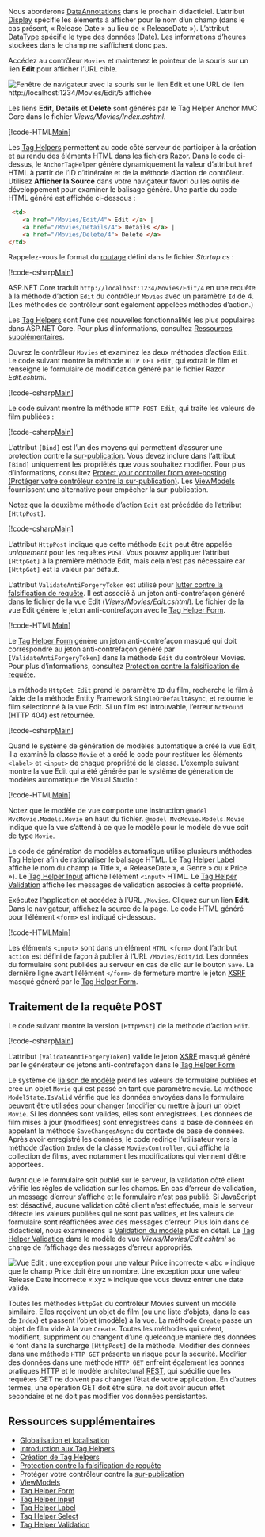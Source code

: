 
Nous aborderons [DataAnnotations](https://docs.microsoft.com/aspnet/mvc/overview/older-versions/mvc-music-store/mvc-music-store-part-6) dans le prochain didacticiel. L’attribut [Display](https://docs.microsoft.com/aspnet/core/api/microsoft.aspnetcore.mvc.modelbinding.metadata.displaymetadata) spécifie les éléments à afficher pour le nom d’un champ (dans le cas présent, « Release Date » au lieu de « ReleaseDate »). L’attribut [DataType](https://docs.microsoft.com/aspnet/core/api/microsoft.aspnetcore.mvc.dataannotations.internal.datatypeattributeadapter) spécifie le type des données (Date). Les informations d’heures stockées dans le champ ne s’affichent donc pas.

Accédez au contrôleur `Movies` et maintenez le pointeur de la souris sur un lien **Edit** pour afficher l’URL cible.

![Fenêtre de navigateur avec la souris sur le lien Edit et une URL de lien http://localhost:1234/Movies/Edit/5 affichée](../../tutorials/first-mvc-app/controller-methods-views/_static/edit7.png)

Les liens **Edit**, **Details** et **Delete** sont générés par le Tag Helper Anchor MVC Core dans le fichier *Views/Movies/Index.cshtml*.

[!code-HTML[Main](../../tutorials/first-mvc-app/start-mvc/sample/MvcMovie/Views/Movies/IndexOriginal.cshtml?highlight=1-3&range=46-50)]

Les [Tag Helpers](xref:mvc/views/tag-helpers/intro) permettent au code côté serveur de participer à la création et au rendu des éléments HTML dans les fichiers Razor. Dans le code ci-dessus, le `AnchorTagHelper` génère dynamiquement la valeur d’attribut `href` HTML à partir de l’ID d’itinéraire et de la méthode d’action de contrôleur. Utilisez **Afficher la Source** dans votre navigateur favori ou les outils de développement pour examiner le balisage généré. Une partie du code HTML généré est affichée ci-dessous :

```html
 <td>
    <a href="/Movies/Edit/4"> Edit </a> |
    <a href="/Movies/Details/4"> Details </a> |
    <a href="/Movies/Delete/4"> Delete </a>
</td>
```

Rappelez-vous le format du [routage](xref:mvc/controllers/routing) défini dans le fichier *Startup.cs* :

[!code-csharp[Main](../../tutorials/first-mvc-app/start-mvc/sample/MvcMovie/Startup.cs?name=snippet_1&highlight=5)]

ASP.NET Core traduit `http://localhost:1234/Movies/Edit/4` en une requête à la méthode d’action `Edit` du contrôleur `Movies` avec un paramètre `Id` de 4. (Les méthodes de contrôleur sont également appelées méthodes d’action.)

Les [Tag Helpers](xref:mvc/views/tag-helpers/intro) sont l’une des nouvelles fonctionnalités les plus populaires dans ASP.NET Core. Pour plus d’informations, consultez [Ressources supplémentaires](#additional-resources).

Ouvrez le contrôleur `Movies` et examinez les deux méthodes d’action `Edit`. Le code suivant montre la méthode `HTTP GET Edit`, qui extrait le film et renseigne le formulaire de modification généré par le fichier Razor *Edit.cshtml*.

[!code-csharp[Main](../../tutorials/first-mvc-app/start-mvc/sample/MvcMovie/Controllers/MC1.cs?name=snippet_edit1)]

Le code suivant montre la méthode `HTTP POST Edit`, qui traite les valeurs de film publiées :

[!code-csharp[Main](../../tutorials/first-mvc-app/start-mvc/sample/MvcMovie/Controllers/MC1.cs?name=snippet_edit2)]

L’attribut `[Bind]` est l’un des moyens qui permettent d’assurer une protection contre la [sur-publication](https://docs.microsoft.com/aspnet/mvc/overview/getting-started/getting-started-with-ef-using-mvc/implementing-basic-crud-functionality-with-the-entity-framework-in-asp-net-mvc-application#overpost). Vous devez inclure dans l’attribut `[Bind]` uniquement les propriétés que vous souhaitez modifier. Pour plus d’informations, consultez [Protect your controller from over-posting (Protéger votre contrôleur contre la sur-publication)](https://docs.microsoft.com/aspnet/mvc/overview/getting-started/getting-started-with-ef-using-mvc/implementing-basic-crud-functionality-with-the-entity-framework-in-asp-net-mvc-application). Les [ViewModels](http://rachelappel.com/use-viewmodels-to-manage-data-amp-organize-code-in-asp-net-mvc-applications/) fournissent une alternative pour empêcher la sur-publication.

Notez que la deuxième méthode d’action `Edit` est précédée de l’attribut `[HttpPost]`.

[!code-csharp[Main](../../tutorials/first-mvc-app/start-mvc/sample/MvcMovie/Controllers/MC1.cs?name=snippet_edit2&highlight=4)]

L’attribut `HttpPost` indique que cette méthode `Edit` peut être appelée *uniquement* pour les requêtes `POST`. Vous pouvez appliquer l’attribut `[HttpGet]` à la première méthode Edit, mais cela n’est pas nécessaire car `[HttpGet]` est la valeur par défaut.

L’attribut `ValidateAntiForgeryToken` est utilisé pour [lutter contre la falsification de requête](xref:security/anti-request-forgery). Il est associé à un jeton anti-contrefaçon généré dans le fichier de la vue Edit (*Views/Movies/Edit.cshtml*). Le fichier de la vue Edit génère le jeton anti-contrefaçon avec le [Tag Helper Form](xref:mvc/views/working-with-forms).

[!code-HTML[Main](../../tutorials/first-mvc-app/start-mvc/sample/MvcMovie/Views/Movies/Edit.cshtml?range=9)]

Le [Tag Helper Form](xref:mvc/views/working-with-forms) génère un jeton anti-contrefaçon masqué qui doit correspondre au jeton anti-contrefaçon généré par `[ValidateAntiForgeryToken]` dans la méthode `Edit` du contrôleur Movies. Pour plus d’informations, consultez [Protection contre la falsification de requête](xref:security/anti-request-forgery).

La méthode `HttpGet Edit` prend le paramètre `ID` du film, recherche le film à l’aide de la méthode Entity Framework `SingleOrDefaultAsync`, et retourne le film sélectionné à la vue Edit. Si un film est introuvable, l’erreur `NotFound` (HTTP 404) est retournée.

[!code-csharp[Main](../../tutorials/first-mvc-app/start-mvc/sample/MvcMovie/Controllers/MC1.cs?name=snippet_edit1)]

Quand le système de génération de modèles automatique a créé la vue Edit, il a examiné la classe `Movie` et a créé le code pour restituer les éléments `<label>` et `<input>` de chaque propriété de la classe. L’exemple suivant montre la vue Edit qui a été générée par le système de génération de modèles automatique de Visual Studio :

[!code-HTML[Main](../../tutorials/first-mvc-app/start-mvc/sample/MvcMovie/Views/Movies/EditCopy.cshtml?highlight=1)]

Notez que le modèle de vue comporte une instruction `@model MvcMovie.Models.Movie` en haut du fichier. `@model MvcMovie.Models.Movie` indique que la vue s’attend à ce que le modèle pour le modèle de vue soit de type `Movie`.

Le code de génération de modèles automatique utilise plusieurs méthodes Tag Helper afin de rationaliser le balisage HTML. Le [Tag Helper Label](xref:mvc/views/working-with-forms) affiche le nom du champ (« Title », « ReleaseDate », « Genre » ou « Price »). Le [Tag Helper Input](xref:mvc/views/working-with-forms) affiche l’élément `<input>` HTML. Le [Tag Helper Validation](xref:mvc/views/working-with-forms) affiche les messages de validation associés à cette propriété.

Exécutez l’application et accédez à l’URL `/Movies`. Cliquez sur un lien **Edit**. Dans le navigateur, affichez la source de la page. Le code HTML généré pour l’élément `<form>` est indiqué ci-dessous.

[!code-HTML[Main](../../tutorials/first-mvc-app/start-mvc/sample/MvcMovie/Views/Shared/edit_view_source.html?highlight=1,6,10,17,24,28)]

Les éléments `<input>` sont dans un élément `HTML <form>` dont l’attribut `action` est défini de façon à publier à l’URL `/Movies/Edit/id`. Les données du formulaire sont publiées au serveur en cas de clic sur le bouton `Save`. La dernière ligne avant l’élément `</form>` de fermeture montre le jeton [XSRF](xref:security/anti-request-forgery) masqué généré par le [Tag Helper Form](xref:mvc/views/working-with-forms).

## <a name="processing-the-post-request"></a>Traitement de la requête POST

Le code suivant montre la version `[HttpPost]` de la méthode d’action `Edit`.

[!code-csharp[Main](../../tutorials/first-mvc-app/start-mvc/sample/MvcMovie/Controllers/MC1.cs?name=snippet_edit2)]

L’attribut `[ValidateAntiForgeryToken]` valide le jeton [XSRF](xref:security/anti-request-forgery) masqué généré par le générateur de jetons anti-contrefaçon dans le [Tag Helper Form](xref:mvc/views/working-with-forms)

Le système de [liaison de modèle](xref:mvc/models/model-binding) prend les valeurs de formulaire publiées et crée un objet `Movie` qui est passé en tant que paramètre `movie`. La méthode `ModelState.IsValid` vérifie que les données envoyées dans le formulaire peuvent être utilisées pour changer (modifier ou mettre à jour) un objet `Movie`. Si les données sont valides, elles sont enregistrées. Les données de film mises à jour (modifiées) sont enregistrées dans la base de données en appelant la méthode `SaveChangesAsync` du contexte de base de données. Après avoir enregistré les données, le code redirige l’utilisateur vers la méthode d’action `Index` de la classe `MoviesController`, qui affiche la collection de films, avec notamment les modifications qui viennent d’être apportées.

Avant que le formulaire soit publié sur le serveur, la validation côté client vérifie les règles de validation sur les champs. En cas d’erreur de validation, un message d’erreur s’affiche et le formulaire n’est pas publié. Si JavaScript est désactivé, aucune validation côté client n’est effectuée, mais le serveur détecte les valeurs publiées qui ne sont pas valides, et les valeurs de formulaire sont réaffichées avec des messages d’erreur. Plus loin dans ce didacticiel, nous examinerons la [Validation du modèle](xref:mvc/models/validation) plus en détail. Le [Tag Helper Validation](xref:mvc/views/working-with-forms) dans le modèle de vue *Views/Movies/Edit.cshtml* se charge de l’affichage des messages d’erreur appropriés.

![Vue Edit : une exception pour une valeur Price incorrecte « abc » indique que le champ Price doit être un nombre. Une exception pour une valeur Release Date incorrecte « xyz » indique que vous devez entrer une date valide.](../../tutorials/first-mvc-app/controller-methods-views/_static/val.png)

Toutes les méthodes `HttpGet` du contrôleur Movies suivent un modèle similaire. Elles reçoivent un objet de film (ou une liste d’objets, dans le cas de `Index`) et passent l’objet (modèle) à la vue. La méthode `Create` passe un objet de film vide à la vue `Create`. Toutes les méthodes qui créent, modifient, suppriment ou changent d’une quelconque manière des données le font dans la surcharge `[HttpPost]` de la méthode. Modifier des données dans une méthode `HTTP GET` présente un risque pour la sécurité. Modifier des données dans une méthode `HTTP GET` enfreint également les bonnes pratiques HTTP et le modèle architectural [REST](http://rest.elkstein.org/), qui spécifie que les requêtes GET ne doivent pas changer l’état de votre application. En d’autres termes, une opération GET doit être sûre, ne doit avoir aucun effet secondaire et ne doit pas modifier vos données persistantes.

## <a name="additional-resources"></a>Ressources supplémentaires

* [Globalisation et localisation](xref:fundamentals/localization)
* [Introduction aux Tag Helpers](xref:mvc/views/tag-helpers/intro)
* [Création de Tag Helpers](xref:mvc/views/tag-helpers/authoring)
* [Protection contre la falsification de requête](xref:security/anti-request-forgery)
* Protéger votre contrôleur contre la [sur-publication](https://docs.microsoft.com/aspnet/mvc/overview/getting-started/getting-started-with-ef-using-mvc/implementing-basic-crud-functionality-with-the-entity-framework-in-asp-net-mvc-application)
* [ViewModels](http://rachelappel.com/use-viewmodels-to-manage-data-amp-organize-code-in-asp-net-mvc-applications/)
* [Tag Helper Form](xref:mvc/views/working-with-forms)
* [Tag Helper Input](xref:mvc/views/working-with-forms)
* [Tag Helper Label](xref:mvc/views/working-with-forms)
* [Tag Helper Select](xref:mvc/views/working-with-forms)
* [Tag Helper Validation](xref:mvc/views/working-with-forms)
